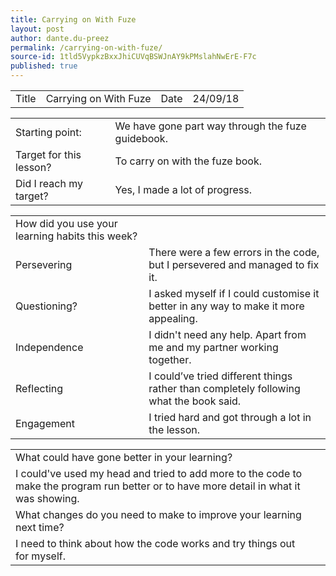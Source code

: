 ```yaml
---
title: Carrying on With Fuze
layout: post
author: dante.du-preez
permalink: /carrying-on-with-fuze/
source-id: 1tld5VypkzBxxJhiCUVqBSWJnAY9kPMslahNwErE-F7c
published: true
---
```

<table>
  <tr>
    <td>Title</td>
    <td>Carrying on With Fuze</td>
    <td>Date</td>
    <td>24/09/18</td>
  </tr>
</table>


<table>
  <tr>
    <td>Starting point:</td>
    <td>We have gone part way through the fuze guidebook.</td>
  </tr>
  <tr>
    <td>Target for this lesson?</td>
    <td>To carry on with the fuze book.</td>
  </tr>
  <tr>
    <td>Did I reach my target? </td>
    <td>Yes, I made a lot of progress.</td>
  </tr>
</table>


<table>
  <tr>
    <td>How did you use your learning habits this week?</td>
    <td></td>
  </tr>
  <tr>
    <td>Persevering</td>
    <td>There were a few errors in the code, but I persevered and managed to fix it.</td>
  </tr>
  <tr>
    <td>Questioning?</td>
    <td>I asked myself if I could customise it better in any way to make it more appealing.</td>
  </tr>
  <tr>
    <td>Independence</td>
    <td>I didn't need any help. Apart from me and my partner working together.</td>
  </tr>
  <tr>
    <td>Reflecting</td>
    <td>I could’ve tried different things rather than completely following what the book said.</td>
  </tr>
  <tr>
    <td>Engagement</td>
    <td>I tried hard and got through a lot in the lesson.</td>
  </tr>
</table>


<table>
  <tr>
    <td>What could have gone better in your learning?</td>
    <td></td>
  </tr>
  <tr>
    <td>I could've used my head and tried to add more to the code to make the program run better or to have more detail in what it was showing.</td>
    <td></td>
  </tr>
  <tr>
    <td>What changes do you need to make to improve your learning next time?</td>
    <td></td>
  </tr>
  <tr>
    <td>I need to think about how the code works and try things out for myself.</td>
    <td></td>
  </tr>
</table>


